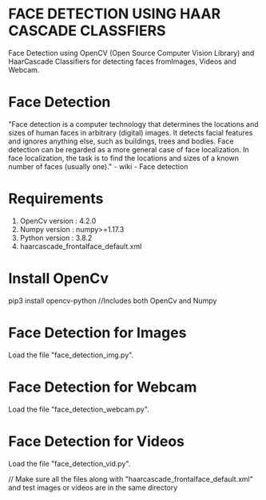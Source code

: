 # FACE DETECTION USING HAAR CASCADE CLASSFIERS

Face Detection using OpenCV (Open Source Computer Vision Library) and HaarCascade Classifiers for detecting faces  fromImages, Videos and Webcam.

# Face Detection
"Face detection is a computer technology that determines the locations and sizes of human faces in arbitrary (digital) images. It detects facial features and ignores anything else, such as buildings, trees and bodies. Face detection can be regarded as a more general case of face localization. In face localization, the task is to find the locations and sizes of a known number of faces (usually one)." - wiki - Face detection

# Requirements 
1.	OpenCv version  : 4.2.0
2.	Numpy version : numpy>=1.17.3 
3.	Python version	: 3.8.2
4.  haarcascade_frontalface_default.xml

# Install OpenCv 
pip3 install opencv-python	//Includes both OpenCv and Numpy

# Face Detection for Images
Load the file "face_detection_img.py".

# Face Detection for Webcam
Load the file "face_detection_webcam.py".

# Face Detection for Videos
Load the file "face_detection_vid.py".

// Make sure all the files along with "haarcascade_frontalface_default.xml" and test images or videos are in the same directory

